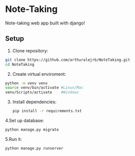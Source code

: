 # Note-Taking
Note-taking web app built with django!

## Setup
1. Clone repository:
  ```bash
  git clone https://github.com/arthuralejrb/NoteTaking.git
  cd NoteTaking
  ```
2. Create virtual enviroment:
  ```bash
  python -m venv venv
  source venv/bin/activate #Linux/Mac
  venv/Scripts/activate    #Windows
  ```
3. Install dependencies:
   ```bash
   pip install -r requirements.txt
   ```
4.Set up database:
  ```bash
  python manage.py migrate
  ```
5.Run it:
  ```bash
  python manage.py runserver
  ```
